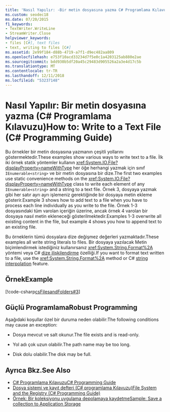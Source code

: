 ```yaml
---
title: 'Nasıl Yapılır: -Bir metin dosyasına yazma C# Programlama Kılavuzu'
ms.custom: seodec18
ms.date: 07/20/2015
f1_keywords:
- TextWriter.WriteLine
- StreamWriter.Close
helpviewer_keywords:
- files [C#], text files
- text, writing to files [C#]
ms.assetid: 2e99f184-d88b-4719-a7f1-d9ec482aa809
ms.openlocfilehash: e753f10acd33234d7f5e0c1a4203125ab880e2ae
ms.sourcegitcommit: bdd930b5df20a45c29483d905526a2a3e4d17c5b
ms.translationtype: MT
ms.contentlocale: tr-TR
ms.lasthandoff: 12/11/2018
ms.locfileid: "53237148"
---
```

# <a name="how-to-write-to-a-text-file-c-programming-guide"></a><span data-ttu-id="4a6df-102">Nasıl Yapılır: Bir metin dosyasına yazma (C# Programlama Kılavuzu)</span><span class="sxs-lookup"><span data-stu-id="4a6df-102">How to: Write to a Text File (C# Programming Guide)</span></span>
<span data-ttu-id="4a6df-103">Bu örnekler bir metin dosyasına yazmanın çeşitli yollarını göstermektedir.</span><span class="sxs-lookup"><span data-stu-id="4a6df-103">These examples show various ways to write text to a file.</span></span> <span data-ttu-id="4a6df-104">İlk iki örnek statik yöntemler kullanın <xref:System.IO.File?displayProperty=nameWithType> her öğe herhangi yazmak için sınıf `IEnumerable<string>` ve bir metin dosyasına bir dize.</span><span class="sxs-lookup"><span data-stu-id="4a6df-104">The first two examples use static convenience methods on the <xref:System.IO.File?displayProperty=nameWithType> class to write each element of any `IEnumerable<string>` and a string to a text file.</span></span> <span data-ttu-id="4a6df-105">Örnek 3, dosyaya yazmak gibi her satır ayrı ayrı işlemeniz gerektiğinde bir dosyaya metin ekleme gösterir.</span><span class="sxs-lookup"><span data-stu-id="4a6df-105">Example 3 shows how to add text to a file when you have to process each line individually as you write to the file.</span></span> <span data-ttu-id="4a6df-106">Örnek 1-3 dosyasındaki tüm varolan içeriğin üzerine, ancak örnek 4 varolan bir dosyaya nasıl metin ekleneceği gösterilmektedir.</span><span class="sxs-lookup"><span data-stu-id="4a6df-106">Examples 1-3 overwrite all existing content in the file, but example 4 shows you how to append text to an existing file.</span></span>  
  
 <span data-ttu-id="4a6df-107">Bu örneklerin tümü dosyalara dize değişmez değerleri yazmaktadır.</span><span class="sxs-lookup"><span data-stu-id="4a6df-107">These examples all write string literals to files.</span></span> <span data-ttu-id="4a6df-108">Bir dosyaya yazılacak Metin biçimlendirmek istediğiniz kullanırsanız <xref:System.String.Format%2A> yöntemi veya C# [dize ilişkilendirme](../../../csharp/language-reference/tokens/interpolated.md) özelliği.</span><span class="sxs-lookup"><span data-stu-id="4a6df-108">If you want to format text written to a file, use the <xref:System.String.Format%2A> method or C# [string interpolation](../../../csharp/language-reference/tokens/interpolated.md) feature.</span></span>  
  
## <a name="example"></a><span data-ttu-id="4a6df-109">Örnek</span><span class="sxs-lookup"><span data-stu-id="4a6df-109">Example</span></span>  
 [!code-csharp[csFilesandFolders#3](../../../csharp/programming-guide/file-system/codesnippet/CSharp/how-to-write-to-a-text-file_1.cs)]  
  
## <a name="robust-programming"></a><span data-ttu-id="4a6df-110">Güçlü Programlama</span><span class="sxs-lookup"><span data-stu-id="4a6df-110">Robust Programming</span></span>  
 <span data-ttu-id="4a6df-111">Aşağıdaki koşullar özel bir duruma neden olabilir:</span><span class="sxs-lookup"><span data-stu-id="4a6df-111">The following conditions may cause an exception:</span></span>  
  
-   <span data-ttu-id="4a6df-112">Dosya mevcut ve salt okunur.</span><span class="sxs-lookup"><span data-stu-id="4a6df-112">The file exists and is read-only.</span></span>  
  
-   <span data-ttu-id="4a6df-113">Yol adı çok uzun olabilir.</span><span class="sxs-lookup"><span data-stu-id="4a6df-113">The path name may be too long.</span></span>  
  
-   <span data-ttu-id="4a6df-114">Disk dolu olabilir.</span><span class="sxs-lookup"><span data-stu-id="4a6df-114">The disk may be full.</span></span>  
  
## <a name="see-also"></a><span data-ttu-id="4a6df-115">Ayrıca Bkz.</span><span class="sxs-lookup"><span data-stu-id="4a6df-115">See Also</span></span>

- [<span data-ttu-id="4a6df-116">C# Programlama Kılavuzu</span><span class="sxs-lookup"><span data-stu-id="4a6df-116">C# Programming Guide</span></span>](../../../csharp/programming-guide/index.md)  
- [<span data-ttu-id="4a6df-117">Dosya sistemi ve kayıt defteri (C# programlama Kılavuzu)</span><span class="sxs-lookup"><span data-stu-id="4a6df-117">File System and the Registry (C# Programming Guide)</span></span>](../../../csharp/programming-guide/file-system/index.md)  
- [<span data-ttu-id="4a6df-118">Örnek: Bir koleksiyonu uygulama depolamaya kaydetme</span><span class="sxs-lookup"><span data-stu-id="4a6df-118">Sample: Save a collection to Application Storage</span></span>](https://code.msdn.microsoft.com/CSWinStoreAppSaveCollection-bed5d6e6)
